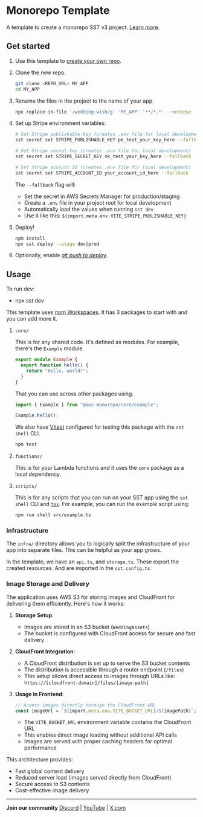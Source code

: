 # Monorepo Template

A template to create a monorepo SST v3 project. [Learn more](https://sst.dev/docs/set-up-a-monorepo).

## Get started

1. Use this template to [create your own repo](https://docs.github.com/en/repositories/creating-and-managing-repositories/creating-a-repository-from-a-template).

2. Clone the new repo.

   ```bash
   git clone <REPO_URL> MY_APP
   cd MY_APP
   ```

3. Rename the files in the project to the name of your app.

   ```bash
   npx replace-in-file '/wedding-wish/g' 'MY_APP' '**/*.*' --verbose
   ```

4. Set up Stripe environment variables:

   ```bash
   # Set Stripe publishable key (creates .env file for local development)
   sst secret set STRIPE_PUBLISHABLE_KEY pk_test_your_key_here --fallback

   # Set Stripe secret key (creates .env file for local development)
   sst secret set STRIPE_SECRET_KEY sk_test_your_key_here --fallback

   # Set Stripe account Id (creates .env file for local development)
   sst secret set STRIPE_ACCOUNT_ID your_account_id_here --fallback
   ```

   The `--fallback` flag will:
   - Set the secret in AWS Secrets Manager for production/staging
   - Create a `.env` file in your project root for local development
   - Automatically load the values when running `sst dev`
   - Use it like this: `${import.meta.env.VITE_STRIPE_PUBLISHABLE_KEY}`

5. Deploy!

   ```bash
   npm install
   npx sst deploy --stage dev|prod
   ```

6. Optionally, enable [_git push to deploy_](https://sst.dev/docs/console/#autodeploy).

## Usage

To run dev: 
- npx sst dev

This template uses [npm Workspaces](https://docs.npmjs.com/cli/v8/using-npm/workspaces). It has 3 packages to start with and you can add more it.

1. `core/`

   This is for any shared code. It's defined as modules. For example, there's the `Example` module.

   ```ts
   export module Example {
     export function hello() {
       return "Hello, world!";
     }
   }
   ```

   That you can use across other packages using.

   ```ts
   import { Example } from "@aws-monorepo/core/example";

   Example.hello();
   ```

   We also have [Vitest](https://vitest.dev/) configured for testing this package with the `sst shell` CLI.

   ```bash
   npm test
   ```

2. `functions/`

   This is for your Lambda functions and it uses the `core` package as a local dependency.

3. `scripts/`

    This is for any scripts that you can run on your SST app using the `sst shell` CLI and [`tsx`](https://www.npmjs.com/package/tsx). For example, you can run the example script using:

   ```bash
   npm run shell src/example.ts
   ```

### Infrastructure

The `infra/` directory allows you to logically split the infrastructure of your app into separate files. This can be helpful as your app grows.

In the template, we have an `api.ts`, and `storage.ts`. These export the created resources. And are imported in the `sst.config.ts`.

### Image Storage and Delivery

The application uses AWS S3 for storing images and CloudFront for delivering them efficiently. Here's how it works:

1. **Storage Setup**:
   - Images are stored in an S3 bucket (`WeddingAssets`)
   - The bucket is configured with CloudFront access for secure and fast delivery

2. **CloudFront Integration**:
   - A CloudFront distribution is set up to serve the S3 bucket contents
   - The distribution is accessible through a router endpoint (`/files`)
   - This setup allows direct access to images through URLs like: `https://[cloudfront-domain]/files/[image-path]`

3. **Usage in Frontend**:
   ```typescript
   // Access images directly through the CloudFront URL
   const imageUrl = `${import.meta.env.VITE_BUCKET_URL}/${imagePath}`;
   ```
   - The `VITE_BUCKET_URL` environment variable contains the CloudFront URL
   - This enables direct image loading without additional API calls
   - Images are served with proper caching headers for optimal performance

This architecture provides:
- Fast global content delivery
- Reduced server load (images served directly from CloudFront)
- Secure access to S3 contents
- Cost-effective image delivery

---

**Join our community** [Discord](https://sst.dev/discord) | [YouTube](https://www.youtube.com/c/sst-dev) | [X.com](https://x.com/SST_dev)
